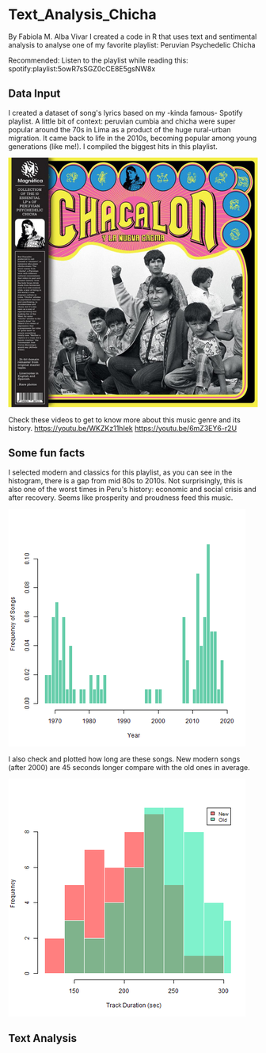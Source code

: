 # Text_Analysis_Chicha
By Fabiola M. Alba Vivar
I created a code in R that uses text and sentimental analysis to analyse one of my favorite playlist: Peruvian Psychedelic Chicha

Recommended: Listen to the playlist while reading this: spotify:playlist:5owR7sSGZ0cCE8E5gsNW8x

## Data Input
I created a dataset of song's lyrics based on my -kinda famous- Spotify playlist. A little bit of context: peruvian cumbia and chicha were super popular around the 70s in Lima as a product of the huge rural-urban migration. It came back to life in the 2010s, becoming popular among young generations (like me!).
I compiled the biggest hits in this playlist. 

![Chacalon](Chacalon.jpg)

Check these videos to get to know more about this music genre and its history.
https://youtu.be/WKZKz11hIek
https://youtu.be/6mZ3EY6-r2U

## Some fun facts 

I selected modern and classics for this playlist, as you can see in the histogram, there is a gap from mid 80s to 2010s. 
Not surprisingly, this is also one of the worst times in Peru's history: economic and social crisis and after recovery. 
Seems like prosperity and proudness feed this music. 

![SongsHist](SongsHist.png)

I also check and plotted how long are these songs. New modern songs (after 2000) are 45 seconds longer compare with the old ones in average. 

![DurHist](DurHistOver.png)

## Text Analysis

